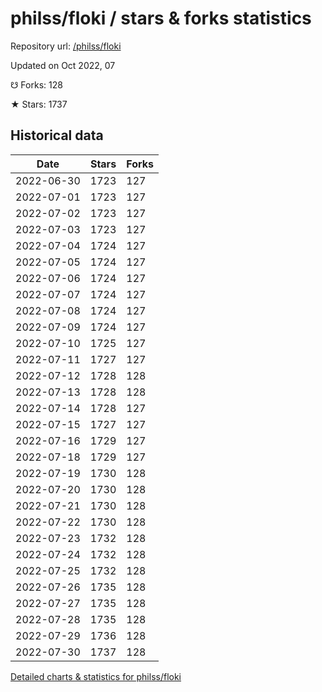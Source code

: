 # philss/floki / stars & forks statistics

Repository url: [/philss/floki](https://github.com/philss/floki)

Updated on Oct 2022, 07

☋ Forks: 128

★ Stars: 1737

## Historical data
| Date | Stars | Forks |
|------|-------|-------|
| 2022-06-30 | 1723 | 127 | 
| 2022-07-01 | 1723 | 127 | 
| 2022-07-02 | 1723 | 127 | 
| 2022-07-03 | 1723 | 127 | 
| 2022-07-04 | 1724 | 127 | 
| 2022-07-05 | 1724 | 127 | 
| 2022-07-06 | 1724 | 127 | 
| 2022-07-07 | 1724 | 127 | 
| 2022-07-08 | 1724 | 127 | 
| 2022-07-09 | 1724 | 127 | 
| 2022-07-10 | 1725 | 127 | 
| 2022-07-11 | 1727 | 127 | 
| 2022-07-12 | 1728 | 128 | 
| 2022-07-13 | 1728 | 128 | 
| 2022-07-14 | 1728 | 127 | 
| 2022-07-15 | 1727 | 127 | 
| 2022-07-16 | 1729 | 127 | 
| 2022-07-18 | 1729 | 127 | 
| 2022-07-19 | 1730 | 128 | 
| 2022-07-20 | 1730 | 128 | 
| 2022-07-21 | 1730 | 128 | 
| 2022-07-22 | 1730 | 128 | 
| 2022-07-23 | 1732 | 128 | 
| 2022-07-24 | 1732 | 128 | 
| 2022-07-25 | 1732 | 128 | 
| 2022-07-26 | 1735 | 128 | 
| 2022-07-27 | 1735 | 128 | 
| 2022-07-28 | 1735 | 128 | 
| 2022-07-29 | 1736 | 128 | 
| 2022-07-30 | 1737 | 128 | 


[Detailed charts & statistics for philss/floki](https://reviewgithub.com/rep/philss/floki)

